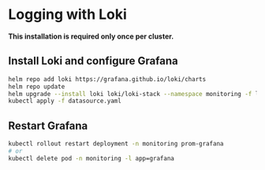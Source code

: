 # Logging with Loki

**This installation is required only once per cluster.**

## Install Loki and configure Grafana

```sh
helm repo add loki https://grafana.github.io/loki/charts
helm repo update
helm upgrade --install loki loki/loki-stack --namespace monitoring -f loki-values.yaml
kubectl apply -f datasource.yaml
```

## Restart Grafana

```sh
kubectl rollout restart deployment -n monitoring prom-grafana
# or
kubectl delete pod -n monitoring -l app=grafana
```
